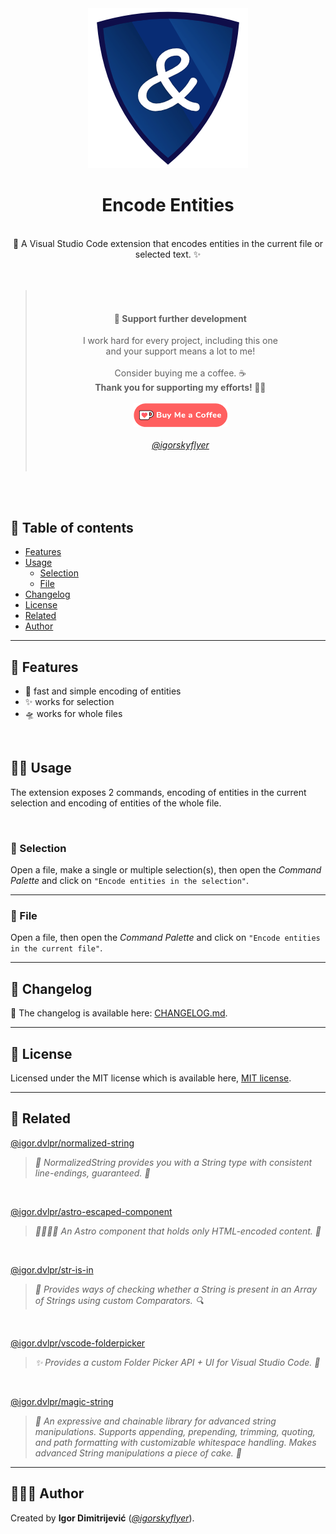 <div align="center">
  <img src="https://raw.githubusercontent.com/igorskyflyer/vscode-encode-entities/main/assets/extension.png" alt="Icon of Encode Entities, a Visual Studio Code extension">
</div>

<h1 align="center">Encode Entities</h1>

<br>

<div align="center">
  🔣 A Visual Studio Code extension that encodes entities in the current file or selected text. ✨
</div>

<br>
<br>

<div align="center">
  <blockquote>
    <br>
    <h4>💖 Support further development</h4>
    <span>I work hard for every project, including this one
    <br>
    and your support means a lot to me!
    <br>
    <br>
    Consider buying me a coffee. ☕
    <br>
    <strong>Thank you for supporting my efforts! 🙏😊</strong></span>
    <br>
    <br>
    <a href="https://ko-fi.com/igorskyflyer" target="_blank"><img src="https://raw.githubusercontent.com/igorskyflyer/igorskyflyer/main/assets/ko-fi.png" alt="Donate to igorskyflyer" width="150"></a>
    <br>
    <br>
    <a href="https://github.com/igorskyflyer"><em>@igorskyflyer</em></a>
    <br>
    <br>
    <br>
  </blockquote>
</div>

<br>
<br>

## 📃 Table of contents

- [Features](#features)
- [Usage](#usage)
  - [Selection](#selection)
  - [File](#file)
- [Changelog](#changelog)
- [License](#license)
- [Related](#related)
- [Author](#author)

---

## 🤖 Features

- 🔣 fast and simple encoding of entities
- ✨ works for selection
- 🛸 works for whole files

<br>

## 🕵🏼 Usage

The extension exposes 2 commands, encoding of entities in the current selection and encoding of entities of the whole file.

<br>

### 🤿 Selection

Open a file, make a single or multiple selection(s), then open the *Command Palette* and click on `"Encode entities in the selection"`.

---

### 📃 File

Open a file, then open the *Command Palette* and click on `"Encode entities in the current file"`.

---

## 📝 Changelog

📑 The changelog is available here: [CHANGELOG.md](https://github.com/igorskyflyer/vscode-encode-entities/blob/main/CHANGELOG.md).

---

## 🪪 License

Licensed under the MIT license which is available here, [MIT license](https://github.com/igorskyflyer/vscode-encode-entities/blob/main/LICENSE).

---

## 🧬 Related

[@igor.dvlpr/normalized-string](https://www.npmjs.com/package/@igor.dvlpr/normalized-string)

> _💊 NormalizedString provides you with a String type with consistent line-endings, guaranteed. 📮_

<br>

[@igor.dvlpr/astro-escaped-component](https://www.npmjs.com/package/@igor.dvlpr/astro-escaped-component)

> _🏃🏻‍♂️‍➡️ An Astro component that holds only HTML-encoded content. 📜_

<br>

[@igor.dvlpr/str-is-in](https://www.npmjs.com/package/@igor.dvlpr/str-is-in)

> _🧵 Provides ways of checking whether a String is present in an Array of Strings using custom Comparators. 🔍_

<br>

[@igor.dvlpr/vscode-folderpicker](https://www.npmjs.com/package/@igor.dvlpr/vscode-folderpicker)

> _✨ Provides a custom Folder Picker API + UI for Visual Studio Code. 🎨_

<br>

[@igor.dvlpr/magic-string](https://www.npmjs.com/package/@igor.dvlpr/magic-string)

> _🧵 An expressive and chainable library for advanced string manipulations. Supports appending, prepending, trimming, quoting, and path formatting with customizable whitespace handling. Makes advanced String manipulations a piece of cake. 🦥_

---

## 👨🏻‍💻 Author
Created by **Igor Dimitrijević** ([*@igorskyflyer*](https://github.com/igorskyflyer/)).
